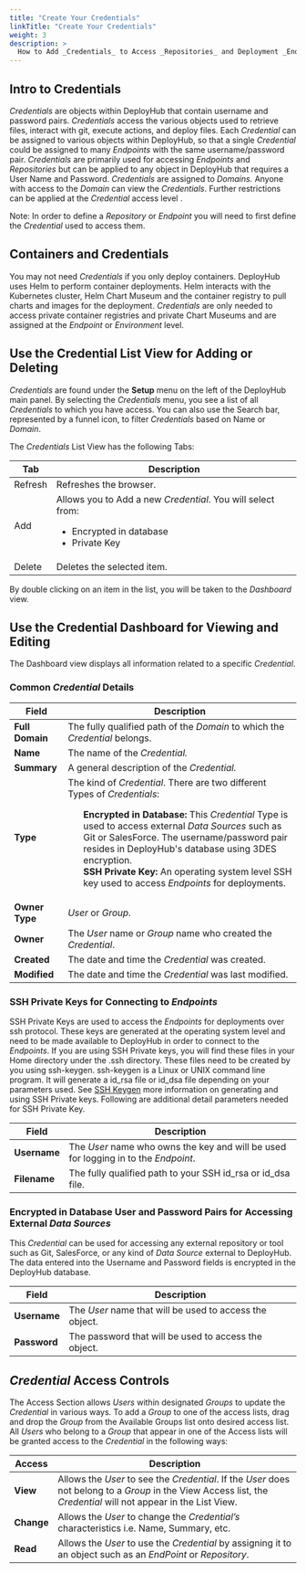 ```yaml
---
title: "Create Your Credentials"
linkTitle: "Create Your Credentials"
weight: 3
description: >
  How to Add _Credentials_ to Access _Repositories_ and Deployment _Endpoints_.
---
```


## Intro to Credentials

_Credentials_ are objects within DeployHub that contain username and password pairs. _Credentials_ access the various objects used to retrieve files, interact with git, execute actions, and deploy files. Each _Credential_ can be assigned to various objects within DeployHub, so that a single _Credential_ could be assigned to many _Endpoints_ with the same username/password pair. _Credentials_ are primarily used for accessing _Endpoints_ and _Repositories_ but can be applied to any object in DeployHub that requires a User Name and Password. _Credentials_ are assigned to _Domains._ Anyone with access to the _Domain_ can view the _Credentials_. Further restrictions can be applied at the _Credential_ access level .

Note:  In order to define a _Repository_ or _Endpoint_ you will need to first define the _Credential_ used to access them.

## Containers and Credentials

You may not need _Credentials_ if you only deploy containers. DeployHub uses Helm to perform container deployments.  Helm interacts with the Kubernetes cluster, Helm Chart Museum and the container registry to pull charts and images for the deployment. _Credentials_ are only needed to access private container registries and private Chart Museums and are assigned at the _Endpoint_ or _Environment_ level.

## Use the Credential List View for Adding or Deleting

_Credentials_ are found under the **Setup** menu on the left of the DeployHub main panel. By selecting the _Credentials_ menu, you see a list of all _Credentials_ to which you have access. You can also use the Search bar, represented by a funnel icon, to filter _Credentials_ based on Name or _Domain_.

The _Credentials_ List View has the following Tabs:

| Tab     | Description                                                                                                             |
|---------|-------------------------------------------------------------------------------------------------------------------------|
| Refresh | Refreshes the browser.                                                                                                  |
| Add     | Allows you to Add a new _Credential_. You will select from: <ul><li>Encrypted in database</li><li>Private Key</li></ul> |
| Delete  | Deletes the selected item.                                                                                              |

By double clicking on an item in the list, you will be taken to the _Dashboard_ view.

## Use the Credential Dashboard for Viewing and Editing

The Dashboard view displays all information related to a specific _Credential_.

### Common _Credential_ Details

| Field           | Description                                                                                                                                                                                                                                                                                                                                                                                                                                    |
|-----------------|------------------------------------------------------------------------------------------------------------------------------------------------------------------------------------------------------------------------------------------------------------------------------------------------------------------------------------------------------------------------------------------------------------------------------------------------|
| **Full Domain** | The fully qualified path of the _Domain_ to which the _Credential_ belongs.                                                                                                                                                                                                                                                                                                                                                                    |
| **Name**        | The name of the _Credential._                                                                                                                                                                                                                                                                                                                                                                                                                  |
| **Summary**     | A general description of the _Credential._                                                                                                                                                                                                                                                                                                                                                                                                     |
| **Type**        | The kind of _Credential_. There are two different Types of _Credentials_:<ul style="list-style-type: none;"><li>**Encrypted in Database:** This _Credential_ Type is used to access external _Data Sources_ such as Git or SalesForce. The username/password pair resides in DeployHub's database using 3DES encryption.</li><li>**SSH Private Key:** An operating system level SSH key used to access _Endpoints_ for deployments. </li></ul> |
| **Owner Type**  | _User_ or _Group_.                                                                                                                                                                                                                                                                                                                                                                                                                             |
| **Owner**       | The _User_ name or _Group_ name who created the _Credential_.                                                                                                                                                                                                                                                                                                                                                                                  |
| **Created**     | The date and time the _Credential_ was created.                                                                                                                                                                                                                                                                                                                                                                                                |
| **Modified**    | The date and time the _Credential_ was last modified.                                                                                                                                                                                                                                                                                                                                                                                          |

### SSH Private Keys for Connecting to _Endpoints_

SSH Private Keys are used to access the _Endpoints_ for deployments over ssh protocol.  These keys are generated at the operating system level and need to be made available to DeployHub in order to connect to the _Endpoints_.
If you are using SSH Private keys, you will find these files in your Home directory under the .ssh directory.  These files need to be created by you using ssh-keygen. ssh-keygen is a Linux or UNIX command line program.  It will generate a id_rsa file or id_dsa file depending on your parameters used.  See [SSH Keygen](https://www.ssh.com/ssh/keygen/) more information on generating and using SSH Private keys. Following are additional detail parameters needed for SSH Private Key.

| Field        | Description                                                                         |
|--------------|-------------------------------------------------------------------------------------|
| **Username** | The _User_ name who owns the key and will be used for logging in to the _Endpoint_. |
| **Filename** | The fully qualified path to your SSH id_rsa or id_dsa file.                         |

### Encrypted in Database User and Password Pairs for Accessing External _Data Sources_

This _Credential_ can be used for accessing any external repository or tool such as Git, SalesForce, or any kind of _Data Source_ external to DeployHub.  The data entered into the Username and Password fields is encrypted in the DeployHub database.

| Field        | Description                                             |
|--------------|---------------------------------------------------------|
| **Username** | The _User_ name that will be used to access the object. |
| **Password** | The password that will be used to access the object.    |

## _Credential_ Access Controls

The Access Section allows _Users_ within designated _Groups_ to update the _Credential_ in various ways. To add a _Group_ to one of the access lists, drag and drop the _Group_ from the Available Groups list onto desired access list. All _Users_ who belong to a _Group_ that appear in one of the Access lists will be granted access to the _Credential_ in the following ways:

| Access     | Description                                                                                                                                                       |
|------------|-------------------------------------------------------------------------------------------------------------------------------------------------------------------|
| **View**   | Allows the _User_ to see the _Credential_. If the _User_ does not belong to a _Group_ in the View Access list, the _Credential_ will not appear in the List View. |
| **Change** | Allows the _User_ to change the _Credential’s_ characteristics i.e. Name, Summary, etc.                                                                           |
| **Read**   | Allows the _User_ to use the _Credential_ by assigning it to an object such as an _EndPoint_ or _Repository_.                                                     |

